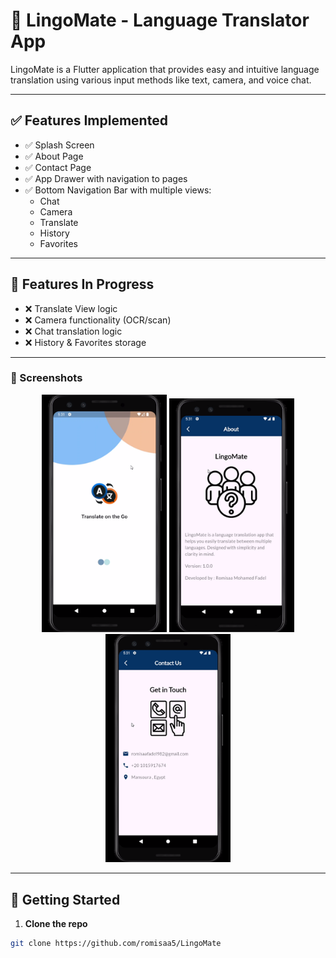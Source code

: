 # 📱 LingoMate - Language Translator App

LingoMate is a Flutter application that provides easy and intuitive language translation using various input methods like text, camera, and voice chat.

---

## ✅ Features Implemented

- ✅ Splash Screen
- ✅ About Page
- ✅ Contact Page
- ✅ App Drawer with navigation to pages
- ✅ Bottom Navigation Bar with multiple views:
  - Chat
  - Camera
  - Translate
  - History
  - Favorites

---

## 🔧 Features In Progress

- ❌ Translate View logic
- ❌ Camera functionality (OCR/scan)
- ❌ Chat translation logic
- ❌ History & Favorites storage


---

<h3>📸 Screenshots</h3>

<p align="center">
  <img src="assets/readme_assets/splash.png" alt="Splash Screen" width="200"/>
  <img src="assets/readme_assets/about.png" alt="About Page" width="200"/>
  <img src="assets/readme_assets/contact_us.PNG" alt="Contact Page" width="200"/>
</p>



---

## 🚀 Getting Started

1. **Clone the repo**  
```bash
git clone https://github.com/romisaa5/LingoMate
